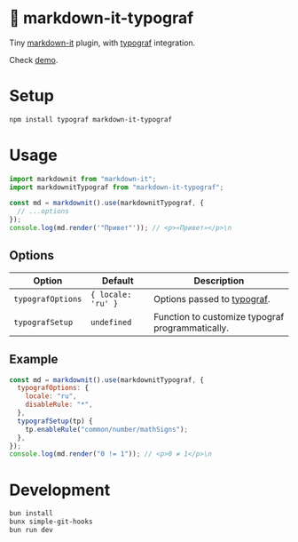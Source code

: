 # 📃 markdown-it-typograf

Tiny [markdown-it](https://markdown-it.github.io) plugin,
with [typograf](https://github.com/typograf/typograf) integration.

Check [demo](https://ceigh.github.io/markdown-it-typograf).

# Setup

```sh
npm install typograf markdown-it-typograf
```

# Usage

```js
import markdownit from "markdown-it";
import markdownitTypograf from "markdown-it-typograf";

const md = markdownit().use(markdownitTypograf, {
  // ...options
});
console.log(md.render('"Привет"')); // <p>«Привет»</p>\n
```

## Options

| Option            | Default            | Description                                                         |
| ----------------- | ------------------ | ------------------------------------------------------------------- |
| `typografOptions` | `{ locale: 'ru' }` | Options passed to [typograf](https://github.com/typograf/typograf). |
| `typografSetup`   | `undefined`        | Function to customize typograf programmatically.                    |

## Example

```js
const md = markdownit().use(markdownitTypograf, {
  typografOptions: {
    locale: "ru",
    disableRule: "*",
  },
  typografSetup(tp) {
    tp.enableRule("common/number/mathSigns");
  },
});
console.log(md.render("0 != 1")); // <p>0 ≠ 1</p>\n
```

# Development

```sh
bun install
bunx simple-git-hooks
bun run dev
```
